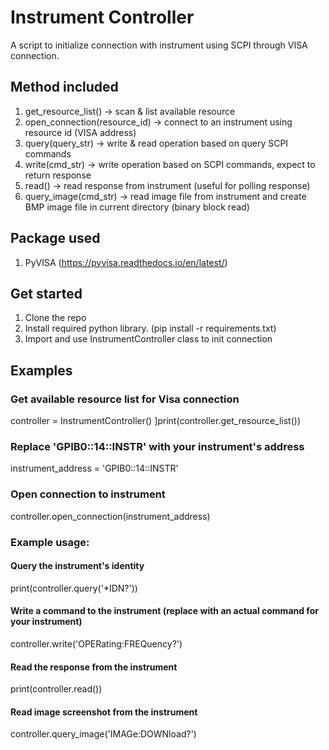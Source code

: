 # Instrument Controller
A script to initialize connection with instrument using SCPI through VISA connection. 

## Method included
1. get_resource_list() -> scan & list available resource
2. open_connection(resource_id) -> connect to an instrument using resource id (VISA address)
3. query(query_str) -> write & read operation based on query SCPI commands
4. write(cmd_str) -> write operation based on SCPI commands, expect to return response
5. read() -> read response from instrument (useful for polling response)
6. query_image(cmd_str) -> read image file from instrument and create BMP image file in current directory (binary block read)

## Package used
1. PyVISA (https://pyvisa.readthedocs.io/en/latest/)

## Get started
1. Clone the repo
2. Install required python library. (pip install -r requirements.txt)
3. Import and use InstrumentController class to init connection

## Examples 

### Get available resource list for Visa connection
controller = InstrumentController()
]print(controller.get_resource_list())

### Replace 'GPIB0::14::INSTR' with your instrument's address
instrument_address = 'GPIB0::14::INSTR'

### Open connection to instrument
controller.open_connection(instrument_address)

### Example usage:
#### Query the instrument's identity
print(controller.query('*IDN?'))

#### Write a command to the instrument (replace with an actual command for your instrument)
controller.write('OPERating:FREQuency?')

#### Read the response from the instrument
print(controller.read())

#### Read image screenshot from the instrument
controller.query_image('IMAGe:DOWNload?')
